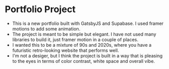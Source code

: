 # Portfolio Project
- This is a new portfolio built with GatsbyJS and Supabase. I used framer motions to add some animation. 
- The project is meant to be simple but elegant. I have not used many libraries to build it, just framer motion in a couple of places. 
- I wanted this to be a mixture of 90s and 2020s, where you have a futuristic retro-looking website that performs well.
- I'm not a desiger, but I think the project is built in a way that is pleasing to the eyes in terms of color contrast, white space and overall vibe. 